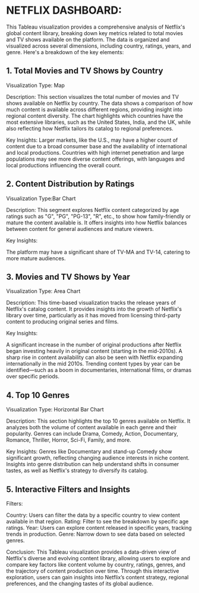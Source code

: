 # **NETFLIX DASHBOARD:**

This Tableau visualization provides a comprehensive analysis of Netflix's global content library, breaking down key metrics related to total movies and TV shows available on the platform. The data is organized and visualized across several dimensions, including country, ratings, years, and genre. Here's a breakdown of the key elements:

## 1. Total Movies and TV Shows by Country

Visualization Type: Map

Description:
This section visualizes the total number of movies and TV shows available on Netflix by country. The data shows a comparison of how much content is available across different regions, providing insight into regional content diversity. The chart highlights which countries have the most extensive libraries, such as the United States, India, and the UK, while also reflecting how Netflix tailors its catalog to regional preferences.

Key Insights:
Larger markets, like the U.S., may have a higher count of content due to a broad consumer base and the availability of international and local productions.
Countries with high internet penetration and large populations may see more diverse content offerings, with languages and local productions influencing the overall count.

## 2. Content Distribution by Ratings
Visualization Type:Bar Chart

Description: This segment explores Netflix content categorized by age ratings such as "G", "PG", "PG-13", "R", etc., to show how family-friendly or mature the content available is. It offers insights into how Netflix balances between content for general audiences and mature viewers.

Key Insights:

The platform may have a significant share of TV-MA and TV-14, catering to more mature audiences.

## 3. Movies and TV Shows by Year
Visualization Type: Area Chart

Description: This time-based visualization tracks the release years of Netflix's catalog content. It provides insights into the growth of Netflix's library over time, particularly as it has moved from licensing third-party content to producing original series and films.

Key Insights:

A significant increase in the number of original productions after Netflix began investing heavily in original content (starting in the mid-2010s).
A sharp rise in content availability can also be seen with Netflix expanding internationally in the mid 2010s.
Trending content types by year can be identified—such as a boom in documentaries, international films, or dramas over specific periods.

## 4. Top 10 Genres
Visualization Type: Horizontal Bar Chart

Description: This section highlights the top 10 genres available on Netflix. It analyzes both the volume of content available in each genre and their popularity. Genres can include Drama, Comedy, Action, Documentary, Romance, Thriller, Horror, Sci-Fi, Family, and more.

Key Insights:
Genres like Documentary and stand-up Comedy show significant growth, reflecting changing audience interests in niche content.
Insights into genre distribution can help understand shifts in consumer tastes, as well as Netflix's strategy to diversify its catalog.

## 5. Interactive Filters and Insights
Filters:

Country: Users can filter the data by a specific country to view content available in that region.
Rating: Filter to see the breakdown by specific age ratings.
Year: Users can explore content released in specific years, tracking trends in production.
Genre: Narrow down to see data based on selected genres.

Conclusion:
This Tableau visualization provides a data-driven view of Netflix's diverse and evolving content library, allowing users to explore and compare key factors like content volume by country, ratings, genres, and the trajectory of content production over time. Through this interactive exploration, users can gain insights into Netflix’s content strategy, regional preferences, and the changing tastes of its global audience.
